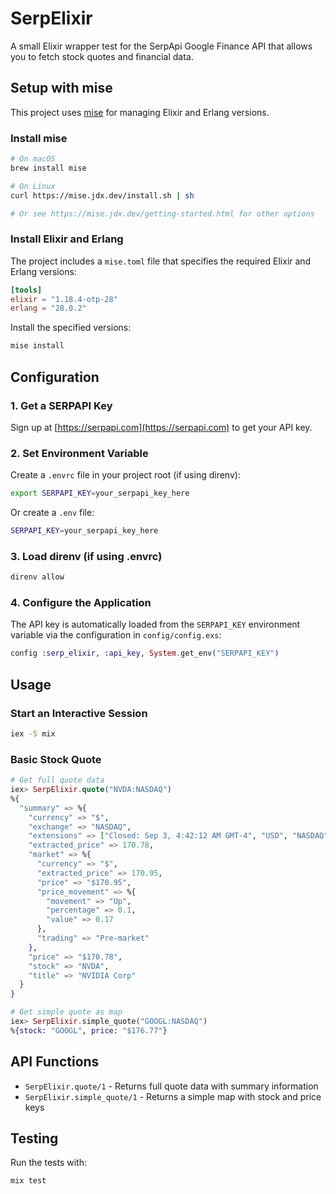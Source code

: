 # SerpElixir

A small Elixir wrapper test for the SerpApi Google Finance API that allows you to fetch stock quotes and financial data.

## Setup with mise

This project uses [mise](https://mise.jdx.dev/) for managing Elixir and Erlang versions.

### Install mise

```bash
# On macOS
brew install mise

# On Linux
curl https://mise.jdx.dev/install.sh | sh

# Or see https://mise.jdx.dev/getting-started.html for other options
```

### Install Elixir and Erlang

The project includes a `mise.toml` file that specifies the required Elixir and Erlang versions:

```toml
[tools]
elixir = "1.18.4-otp-28"
erlang = "28.0.2"
```

Install the specified versions:

```bash
mise install
```

## Configuration

### 1. Get a SERPAPI Key

Sign up at [https://serpapi.com](https://serpapi.com) to get your API key.

### 2. Set Environment Variable

Create a `.envrc` file in your project root (if using direnv):

```bash
export SERPAPI_KEY=your_serpapi_key_here
```

Or create a `.env` file:

```bash
SERPAPI_KEY=your_serpapi_key_here
```

### 3. Load direnv (if using .envrc)

```bash
direnv allow
```

### 4. Configure the Application

The API key is automatically loaded from the `SERPAPI_KEY` environment variable via the configuration in `config/config.exs`:

```elixir
config :serp_elixir, :api_key, System.get_env("SERPAPI_KEY")
```

## Usage

### Start an Interactive Session

```bash
iex -S mix
```

### Basic Stock Quote

```elixir
# Get full quote data
iex> SerpElixir.quote("NVDA:NASDAQ")
%{
  "summary" => %{
    "currency" => "$",
    "exchange" => "NASDAQ",
    "extensions" => ["Closed: Sep 3, 4:42:12 AM GMT-4", "USD", "NASDAQ"],
    "extracted_price" => 170.78,
    "market" => %{
      "currency" => "$",
      "extracted_price" => 170.95,
      "price" => "$170.95",
      "price_movement" => %{
        "movement" => "Up",
        "percentage" => 0.1,
        "value" => 0.17
      },
      "trading" => "Pre-market"
    },
    "price" => "$170.78",
    "stock" => "NVDA",
    "title" => "NVIDIA Corp"
  }
}

# Get simple quote as map
iex> SerpElixir.simple_quote("GOOGL:NASDAQ")
%{stock: "GOOGL", price: "$176.77"}
```

## API Functions

- `SerpElixir.quote/1` - Returns full quote data with summary information
- `SerpElixir.simple_quote/1` - Returns a simple map with stock and price keys

## Testing

Run the tests with:

```bash
mix test
```
